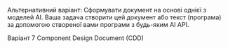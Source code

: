 Альтернативний варіант:
Сформувати документ на основі однієї з моделей АІ. Ваша задача створити цей документ або текст (програма) за допомогою створеної вами програми з будь-яким АІ API.

Варіант 7 Component Design Document (CDD)
